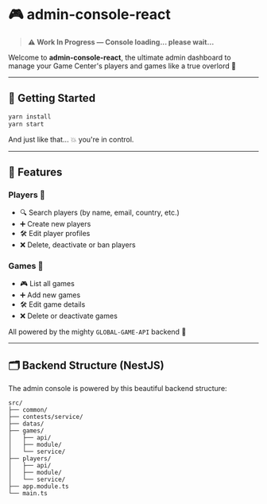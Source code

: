 # 🎮 admin-console-react

> **⚠️ Work In Progress — Console loading... please wait...**

Welcome to **admin-console-react**, the ultimate admin dashboard to manage your Game Center's players and games like a true overlord 👑

---

## 🚀 Getting Started

```bash
yarn install
yarn start
```

And just like that... 💥 you're in control.

---

## 🧩 Features

### Players 👤

* 🔍 Search players (by name, email, country, etc.)
* ➕ Create new players
* 🛠️ Edit player profiles
* ❌ Delete, deactivate or ban players

### Games 🎲

* 🎮 List all games
* ➕ Add new games
* 🛠️ Edit game details
* ❌ Delete or deactivate games

All powered by the mighty `GLOBAL-GAME-API` backend 💪

---

## 🗂️ Backend Structure (NestJS)

The admin console is powered by this beautiful backend structure:

```
src/
├── common/
├── contests/service/
├── datas/
├── games/
│   ├── api/
│   ├── module/
│   └── service/
├── players/
│   ├── api/
│   ├── module/
│   └── service/
├── app.module.ts
└── main.ts
```
